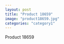 ```yaml
---
layout: post
title: "Product 18659"
image: "product18659.jpg"
categories: "category1"
---
```

Product 18659
